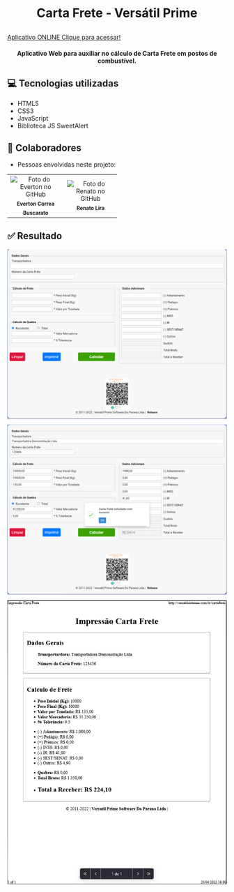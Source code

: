 <h1 align="center" style="margin: 30px 0;" id="title">
    Carta Frete - Versátil Prime 
</h1> 



<a href="http://versatilsistemas.com.br/cartafrete/">Aplicativo ONLINE Clique para acessar!</a> 

<h4 align="center">
  Aplicativo Web para auxiliar no cálculo de Carta Frete em postos de combustível.
</h4>



## :computer: Tecnologias utilizadas

- HTML5
- CSS3
- JavaScript
- Biblioteca JS SweetAlert 



## :handshake: Colaboradores

- Pessoas envolvidas neste projeto:

<table style="width: 50%">
  <tr>
    <td align="center">
      <a href="https://github.com/buscarato" style="text-decoration: none;">
        <img src="https://avatars.githubusercontent.com/u/83957118?v=4" width="100px;" alt="Foto do Everton no GitHub"/><br>
        <sub>
          <b>Everton Correa Buscarato</b>
        </sub>
      </a>
    </td>
    <td align="center">
      <a href="https://github.com/renatoliradev" style="text-decoration: none;">
        <img src="https://avatars.githubusercontent.com/u/82977926?v=4" width="100px;" alt="Foto do Renato no GitHub"/><br>
        <sub>
          <b>Renato Lira</b>
        </sub>
      </a>
    </td>
  </tr>
</table>



## :white_check_mark: Resultado

  <div align="center">
      <img style="margin-bottom: 10px;" alt="project-screenshot-1" src="img/project-screenshot-1.png" />
      <img style="margin-bottom: 10px;" alt="project-screenshot-2" src="img/project-screenshot-2.png" />
      <img alt="project-screenshot-3" src="img/project-screenshot-3.png" />
</div>
